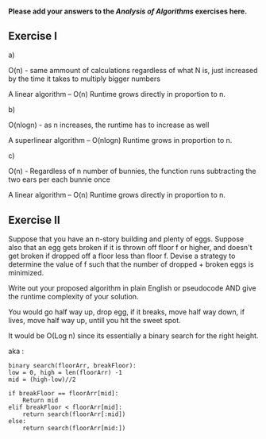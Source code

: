 #### Please add your answers to the ***Analysis of  Algorithms*** exercises here.

## Exercise I

a)

O(n) - same ammount of calculations regardless of what N is, just increased by the time it takes to multiply bigger numbers

A linear algorithm – O(n)
Runtime grows directly in proportion to n.

b)

O(nlogn) - as n increases, the runtime has to increase as well

A superlinear algorithm – O(nlogn)
Runtime grows in proportion to n.


c)

O(n) - Regardless of n number of bunnies, the function runs subtracting the two ears per each bunnie once

A linear algorithm – O(n)
Runtime grows directly in proportion to n.




## Exercise II


Suppose that you have an n-story building and plenty of eggs. Suppose also that an egg gets broken if it is thrown off floor f or higher, and doesn't get broken if dropped off a floor less than floor f. Devise a strategy to determine the value of f such that the number of dropped + broken eggs is minimized.

Write out your proposed algorithm in plain English or pseudocode AND give the runtime complexity of your solution.


You would go half way up, drop egg, if it breaks, move half way down, if lives, move half way up, untill you hit the sweet spot. 

It would be O(Log n) since its essentially a binary search for the right height.

aka :

    binary search(floorArr, breakFloor):
    low = 0, high = len(floorArr) -1
    mid = (high-low)//2

    if breakFloor == floorArr[mid]:
        Return mid
    elif breakFloor < floorArr[mid]:
        return search(floorArr[:mid])
    else:
        return search(floorArr[mid:])